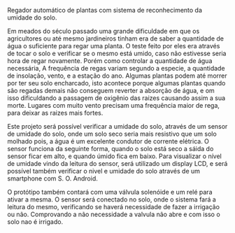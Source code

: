 Regador automático de plantas com sistema de reconhecimento da umidade do solo.

Em meados do século passado uma grande dificuldade em que os agricultores ou até mesmo jardineiros tinham era de saber a quantidade de água o suficiente para regar uma planta. O teste feito por eles era através de tocar o solo e verificar se o mesmo está umido, caso não estivesse seria hora de regar novamente. Porém como controlar a quantidade de água necessária, A frequência de regas variam segundo a especie,  a quantidade de insolação, vento, e a estação do ano.  Algumas plantas podem até morrer por ter seu solo encharcado, isto acontece porque algumas plantas quando são regadas demais não conseguem reverter a absorção de água, e om isso dificuldando a passagem de oxigênio das raizes causando assim a sua morte. Lugares com muito vento precisam uma frequência maior de rega, para deixar as raizes mais fortes.

Este projeto será possível verificar a umidade do solo, através de um sensor de umidade do solo, onde um solo seco seria mais resistivo que um solo molhado pois, a água é um excelente condutor de corrente elétrica. O sensor funciona da seguinte forma, quando o solo está seco a sáida do sensor ficar em alto, e quando úmido fica em baixo. Para visualizar o nível de umidade vindo da leitura do sensor, será utilizado um display LCD, e será possível também verificar o nivel e umidade do solo através de um smartphone com S. O. Android.

O protótipo também contará com uma válvula solenóide e um relé para ativar a mesma. 
O sensor será conectado no solo, onde o sistema fará a leitura do mesmo, verificando se haverá necessidade de fazer a irrigação ou não. Comprovando a não necessidade a valvula não abre e com isso o solo nao é irrigado.

